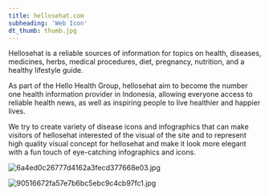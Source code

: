 ```yaml
---
title: hellosehat.com
subheading: 'Web Icon'
dt_thumb: thumb.jpg
---
```


Hellosehat is a reliable sources of information for topics on health, diseases, medicines, herbs, medical procedures, diet, pregnancy, nutrition, and a healthy lifestyle guide.

As part of the Hello Health Group, hellosehat aim to become the number one health information provider in Indonesia, allowing everyone access to reliable health news, as well as inspiring people to live healthier and happier lives.

We try to create variety of disease icons and infographics that can make visitors of hellosehat interested of the visual of the site and to represent high quality visual concept for hellosehat and make it look more elegant with a fun touch of eye-catching infographics and icons.

![6a4ed0c26777d4162a3fecd377668e03.jpg](https://extraimage.net/images/2017/07/02/6a4ed0c26777d4162a3fecd377668e03.jpg)

![90516672fa57e7b6bc5ebc9c4cb97fc1.jpg](https://extraimage.net/images/2017/07/02/90516672fa57e7b6bc5ebc9c4cb97fc1.jpg)
